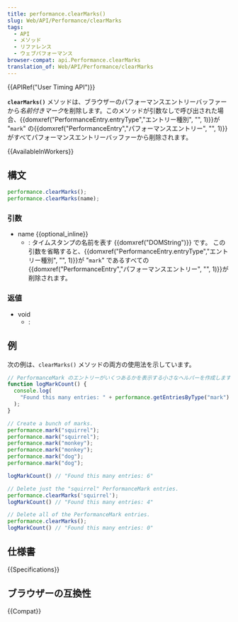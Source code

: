 ```yaml
---
title: performance.clearMarks()
slug: Web/API/Performance/clearMarks
tags:
  - API
  - メソッド
  - リファレンス
  - ウェブパフォーマンス
browser-compat: api.Performance.clearMarks
translation_of: Web/API/Performance/clearMarks
---
```

{{APIRef("User Timing API")}}

**`clearMarks()`** メソッドは、ブラウザーのパフォーマンスエントリーバッファーから*名前付きマーク*を削除します。このメソッドが引数なしで呼び出された場合、{{domxref("PerformanceEntry.entryType","エントリー種別", "", 1)}}が "`mark`" の{{domxref("PerformanceEntry","パフォーマンスエントリー", "", 1)}}がすべてパフォーマンスエントリーバッファーから削除されます。

{{AvailableInWorkers}}

## 構文

```js
performance.clearMarks();
performance.clearMarks(name);
```

### 引数

- name {{optional_inline}}
  - : タイムスタンプの名前を表す {{domxref("DOMString")}} です。 この引数を省略すると、{{domxref("PerformanceEntry.entryType","エントリー種別", "", 1)}}が "`mark`" であるすべての{{domxref("PerformanceEntry","パフォーマンスエントリー", "", 1)}}が削除されます。

### 返値

- void
  - :

## 例

次の例は、`clearMarks()` メソッドの両方の使用法を示しています。

```js
// PerformanceMark のエントリーがいくつあるかを表示する小さなヘルパーを作成します。
function logMarkCount() {
  console.log(
    "Found this many entries: " + performance.getEntriesByType("mark").length
  );
}

// Create a bunch of marks.
performance.mark("squirrel");
performance.mark("squirrel");
performance.mark("monkey");
performance.mark("monkey");
performance.mark("dog");
performance.mark("dog");

logMarkCount() // "Found this many entries: 6"

// Delete just the "squirrel" PerformanceMark entries.
performance.clearMarks('squirrel');
logMarkCount() // "Found this many entries: 4"

// Delete all of the PerformanceMark entries.
performance.clearMarks();
logMarkCount() // "Found this many entries: 0"
```

## 仕様書

{{Specifications}}

## ブラウザーの互換性

{{Compat}}
